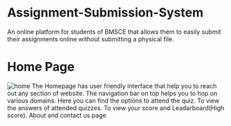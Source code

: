 # Assignment-Submission-System
An online platform for students of BMSCE that allows them to easily submit their assignments online without submitting a physical file.
# Home Page
![home](https://user-images.githubusercontent.com/111991577/206860587-4d10f1f4-5d2d-48c3-98eb-dfa5800ba980.png)
The Homepage has user friendly interface that help you to reach out any section of website. The navigation bar on top helps you to hop on various domains. Here you can find the options to attend the quiz. To view the answers of attended quizzes. To view your score and Leadarboard(High score). About and contact us page
